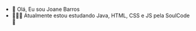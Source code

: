 - 👋 Olá, Eu sou Joane Barros
- 👩🏻‍💻 Atualmente estou estudando Java, HTML, CSS e JS pela SoulCode 🚀

